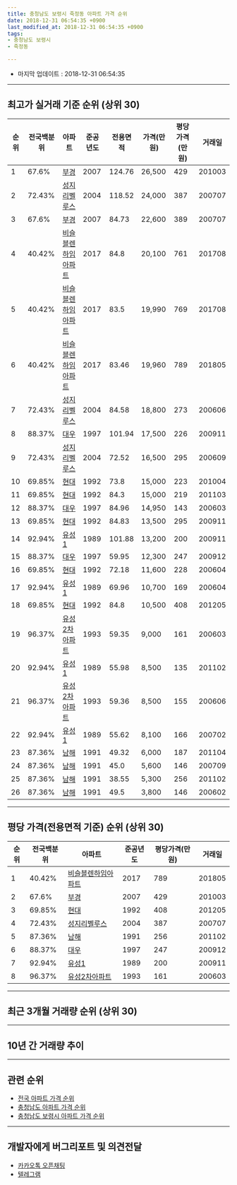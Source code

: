 ```yaml
---
title: 충청남도 보령시 죽정동 아파트 가격 순위
date: 2018-12-31 06:54:35 +0900
last_modified_at: 2018-12-31 06:54:35 +0900
tags:
- 충청남도 보령시
- 죽정동

---
```


* 마지막 업데이트 : 2018-12-31 06:54:35

---

## 최고가 실거래 기준 순위 (상위 30)


|순위|전국백분위|아파트|준공년도|전용면적|가격(만원)|평당가격(만원)|거래일|
|---|---|---|---|---|---|---|---|
|1|67.6%|[부경](https://search.naver.com/search.naver?query=%EC%B6%A9%EC%B2%AD%EB%82%A8%EB%8F%84+%EB%B3%B4%EB%A0%B9%EC%8B%9C+%EC%A3%BD%EC%A0%95%EB%8F%99+%EB%B6%80%EA%B2%BD)|2007|124.76|26,500|429|201003|
|2|72.43%|[성지리벨루스](https://search.naver.com/search.naver?query=%EC%B6%A9%EC%B2%AD%EB%82%A8%EB%8F%84+%EB%B3%B4%EB%A0%B9%EC%8B%9C+%EC%A3%BD%EC%A0%95%EB%8F%99+%EC%84%B1%EC%A7%80%EB%A6%AC%EB%B2%A8%EB%A3%A8%EC%8A%A4)|2004|118.52|24,000|387|200707|
|3|67.6%|[부경](https://search.naver.com/search.naver?query=%EC%B6%A9%EC%B2%AD%EB%82%A8%EB%8F%84+%EB%B3%B4%EB%A0%B9%EC%8B%9C+%EC%A3%BD%EC%A0%95%EB%8F%99+%EB%B6%80%EA%B2%BD)|2007|84.73|22,600|389|200707|
|4|40.42%|[비슬블렌하임아파트](https://search.naver.com/search.naver?query=%EC%B6%A9%EC%B2%AD%EB%82%A8%EB%8F%84+%EB%B3%B4%EB%A0%B9%EC%8B%9C+%EC%A3%BD%EC%A0%95%EB%8F%99+%EB%B9%84%EC%8A%AC%EB%B8%94%EB%A0%8C%ED%95%98%EC%9E%84%EC%95%84%ED%8C%8C%ED%8A%B8)|2017|84.8|20,100|761|201708|
|5|40.42%|[비슬블렌하임아파트](https://search.naver.com/search.naver?query=%EC%B6%A9%EC%B2%AD%EB%82%A8%EB%8F%84+%EB%B3%B4%EB%A0%B9%EC%8B%9C+%EC%A3%BD%EC%A0%95%EB%8F%99+%EB%B9%84%EC%8A%AC%EB%B8%94%EB%A0%8C%ED%95%98%EC%9E%84%EC%95%84%ED%8C%8C%ED%8A%B8)|2017|83.5|19,990|769|201708|
|6|40.42%|[비슬블렌하임아파트](https://search.naver.com/search.naver?query=%EC%B6%A9%EC%B2%AD%EB%82%A8%EB%8F%84+%EB%B3%B4%EB%A0%B9%EC%8B%9C+%EC%A3%BD%EC%A0%95%EB%8F%99+%EB%B9%84%EC%8A%AC%EB%B8%94%EB%A0%8C%ED%95%98%EC%9E%84%EC%95%84%ED%8C%8C%ED%8A%B8)|2017|83.46|19,960|789|201805|
|7|72.43%|[성지리벨루스](https://search.naver.com/search.naver?query=%EC%B6%A9%EC%B2%AD%EB%82%A8%EB%8F%84+%EB%B3%B4%EB%A0%B9%EC%8B%9C+%EC%A3%BD%EC%A0%95%EB%8F%99+%EC%84%B1%EC%A7%80%EB%A6%AC%EB%B2%A8%EB%A3%A8%EC%8A%A4)|2004|84.58|18,800|273|200606|
|8|88.37%|[대우](https://search.naver.com/search.naver?query=%EC%B6%A9%EC%B2%AD%EB%82%A8%EB%8F%84+%EB%B3%B4%EB%A0%B9%EC%8B%9C+%EC%A3%BD%EC%A0%95%EB%8F%99+%EB%8C%80%EC%9A%B0)|1997|101.94|17,500|226|200911|
|9|72.43%|[성지리벨루스](https://search.naver.com/search.naver?query=%EC%B6%A9%EC%B2%AD%EB%82%A8%EB%8F%84+%EB%B3%B4%EB%A0%B9%EC%8B%9C+%EC%A3%BD%EC%A0%95%EB%8F%99+%EC%84%B1%EC%A7%80%EB%A6%AC%EB%B2%A8%EB%A3%A8%EC%8A%A4)|2004|72.52|16,500|295|200609|
|10|69.85%|[현대](https://search.naver.com/search.naver?query=%EC%B6%A9%EC%B2%AD%EB%82%A8%EB%8F%84+%EB%B3%B4%EB%A0%B9%EC%8B%9C+%EC%A3%BD%EC%A0%95%EB%8F%99+%ED%98%84%EB%8C%80)|1992|73.8|15,000|223|201004|
|11|69.85%|[현대](https://search.naver.com/search.naver?query=%EC%B6%A9%EC%B2%AD%EB%82%A8%EB%8F%84+%EB%B3%B4%EB%A0%B9%EC%8B%9C+%EC%A3%BD%EC%A0%95%EB%8F%99+%ED%98%84%EB%8C%80)|1992|84.3|15,000|219|201103|
|12|88.37%|[대우](https://search.naver.com/search.naver?query=%EC%B6%A9%EC%B2%AD%EB%82%A8%EB%8F%84+%EB%B3%B4%EB%A0%B9%EC%8B%9C+%EC%A3%BD%EC%A0%95%EB%8F%99+%EB%8C%80%EC%9A%B0)|1997|84.96|14,950|143|200603|
|13|69.85%|[현대](https://search.naver.com/search.naver?query=%EC%B6%A9%EC%B2%AD%EB%82%A8%EB%8F%84+%EB%B3%B4%EB%A0%B9%EC%8B%9C+%EC%A3%BD%EC%A0%95%EB%8F%99+%ED%98%84%EB%8C%80)|1992|84.83|13,500|295|200911|
|14|92.94%|[유성1](https://search.naver.com/search.naver?query=%EC%B6%A9%EC%B2%AD%EB%82%A8%EB%8F%84+%EB%B3%B4%EB%A0%B9%EC%8B%9C+%EC%A3%BD%EC%A0%95%EB%8F%99+%EC%9C%A0%EC%84%B11)|1989|101.88|13,200|200|200911|
|15|88.37%|[대우](https://search.naver.com/search.naver?query=%EC%B6%A9%EC%B2%AD%EB%82%A8%EB%8F%84+%EB%B3%B4%EB%A0%B9%EC%8B%9C+%EC%A3%BD%EC%A0%95%EB%8F%99+%EB%8C%80%EC%9A%B0)|1997|59.95|12,300|247|200912|
|16|69.85%|[현대](https://search.naver.com/search.naver?query=%EC%B6%A9%EC%B2%AD%EB%82%A8%EB%8F%84+%EB%B3%B4%EB%A0%B9%EC%8B%9C+%EC%A3%BD%EC%A0%95%EB%8F%99+%ED%98%84%EB%8C%80)|1992|72.18|11,600|228|200604|
|17|92.94%|[유성1](https://search.naver.com/search.naver?query=%EC%B6%A9%EC%B2%AD%EB%82%A8%EB%8F%84+%EB%B3%B4%EB%A0%B9%EC%8B%9C+%EC%A3%BD%EC%A0%95%EB%8F%99+%EC%9C%A0%EC%84%B11)|1989|69.96|10,700|169|200604|
|18|69.85%|[현대](https://search.naver.com/search.naver?query=%EC%B6%A9%EC%B2%AD%EB%82%A8%EB%8F%84+%EB%B3%B4%EB%A0%B9%EC%8B%9C+%EC%A3%BD%EC%A0%95%EB%8F%99+%ED%98%84%EB%8C%80)|1992|84.8|10,500|408|201205|
|19|96.37%|[유성2차아파트](https://search.naver.com/search.naver?query=%EC%B6%A9%EC%B2%AD%EB%82%A8%EB%8F%84+%EB%B3%B4%EB%A0%B9%EC%8B%9C+%EC%A3%BD%EC%A0%95%EB%8F%99+%EC%9C%A0%EC%84%B12%EC%B0%A8%EC%95%84%ED%8C%8C%ED%8A%B8)|1993|59.35|9,000|161|200603|
|20|92.94%|[유성1](https://search.naver.com/search.naver?query=%EC%B6%A9%EC%B2%AD%EB%82%A8%EB%8F%84+%EB%B3%B4%EB%A0%B9%EC%8B%9C+%EC%A3%BD%EC%A0%95%EB%8F%99+%EC%9C%A0%EC%84%B11)|1989|55.98|8,500|135|201102|
|21|96.37%|[유성2차아파트](https://search.naver.com/search.naver?query=%EC%B6%A9%EC%B2%AD%EB%82%A8%EB%8F%84+%EB%B3%B4%EB%A0%B9%EC%8B%9C+%EC%A3%BD%EC%A0%95%EB%8F%99+%EC%9C%A0%EC%84%B12%EC%B0%A8%EC%95%84%ED%8C%8C%ED%8A%B8)|1993|59.36|8,500|155|200606|
|22|92.94%|[유성1](https://search.naver.com/search.naver?query=%EC%B6%A9%EC%B2%AD%EB%82%A8%EB%8F%84+%EB%B3%B4%EB%A0%B9%EC%8B%9C+%EC%A3%BD%EC%A0%95%EB%8F%99+%EC%9C%A0%EC%84%B11)|1989|55.62|8,100|166|200702|
|23|87.36%|[남해](https://search.naver.com/search.naver?query=%EC%B6%A9%EC%B2%AD%EB%82%A8%EB%8F%84+%EB%B3%B4%EB%A0%B9%EC%8B%9C+%EC%A3%BD%EC%A0%95%EB%8F%99+%EB%82%A8%ED%95%B4)|1991|49.32|6,000|187|201104|
|24|87.36%|[남해](https://search.naver.com/search.naver?query=%EC%B6%A9%EC%B2%AD%EB%82%A8%EB%8F%84+%EB%B3%B4%EB%A0%B9%EC%8B%9C+%EC%A3%BD%EC%A0%95%EB%8F%99+%EB%82%A8%ED%95%B4)|1991|45.0|5,600|146|200709|
|25|87.36%|[남해](https://search.naver.com/search.naver?query=%EC%B6%A9%EC%B2%AD%EB%82%A8%EB%8F%84+%EB%B3%B4%EB%A0%B9%EC%8B%9C+%EC%A3%BD%EC%A0%95%EB%8F%99+%EB%82%A8%ED%95%B4)|1991|38.55|5,300|256|201102|
|26|87.36%|[남해](https://search.naver.com/search.naver?query=%EC%B6%A9%EC%B2%AD%EB%82%A8%EB%8F%84+%EB%B3%B4%EB%A0%B9%EC%8B%9C+%EC%A3%BD%EC%A0%95%EB%8F%99+%EB%82%A8%ED%95%B4)|1991|49.5|3,800|146|200602|


---

## 평당 가격(전용면적 기준) 순위 (상위 30)


|순위|전국백분위|아파트|준공년도|평당가격(만원)|거래일|
|---|---|---|---|---|---|
|1|40.42%|[비슬블렌하임아파트](https://search.naver.com/search.naver?query=%EC%B6%A9%EC%B2%AD%EB%82%A8%EB%8F%84+%EB%B3%B4%EB%A0%B9%EC%8B%9C+%EC%A3%BD%EC%A0%95%EB%8F%99+%EB%B9%84%EC%8A%AC%EB%B8%94%EB%A0%8C%ED%95%98%EC%9E%84%EC%95%84%ED%8C%8C%ED%8A%B8)|2017|789|201805|
|2|67.6%|[부경](https://search.naver.com/search.naver?query=%EC%B6%A9%EC%B2%AD%EB%82%A8%EB%8F%84+%EB%B3%B4%EB%A0%B9%EC%8B%9C+%EC%A3%BD%EC%A0%95%EB%8F%99+%EB%B6%80%EA%B2%BD)|2007|429|201003|
|3|69.85%|[현대](https://search.naver.com/search.naver?query=%EC%B6%A9%EC%B2%AD%EB%82%A8%EB%8F%84+%EB%B3%B4%EB%A0%B9%EC%8B%9C+%EC%A3%BD%EC%A0%95%EB%8F%99+%ED%98%84%EB%8C%80)|1992|408|201205|
|4|72.43%|[성지리벨루스](https://search.naver.com/search.naver?query=%EC%B6%A9%EC%B2%AD%EB%82%A8%EB%8F%84+%EB%B3%B4%EB%A0%B9%EC%8B%9C+%EC%A3%BD%EC%A0%95%EB%8F%99+%EC%84%B1%EC%A7%80%EB%A6%AC%EB%B2%A8%EB%A3%A8%EC%8A%A4)|2004|387|200707|
|5|87.36%|[남해](https://search.naver.com/search.naver?query=%EC%B6%A9%EC%B2%AD%EB%82%A8%EB%8F%84+%EB%B3%B4%EB%A0%B9%EC%8B%9C+%EC%A3%BD%EC%A0%95%EB%8F%99+%EB%82%A8%ED%95%B4)|1991|256|201102|
|6|88.37%|[대우](https://search.naver.com/search.naver?query=%EC%B6%A9%EC%B2%AD%EB%82%A8%EB%8F%84+%EB%B3%B4%EB%A0%B9%EC%8B%9C+%EC%A3%BD%EC%A0%95%EB%8F%99+%EB%8C%80%EC%9A%B0)|1997|247|200912|
|7|92.94%|[유성1](https://search.naver.com/search.naver?query=%EC%B6%A9%EC%B2%AD%EB%82%A8%EB%8F%84+%EB%B3%B4%EB%A0%B9%EC%8B%9C+%EC%A3%BD%EC%A0%95%EB%8F%99+%EC%9C%A0%EC%84%B11)|1989|200|200911|
|8|96.37%|[유성2차아파트](https://search.naver.com/search.naver?query=%EC%B6%A9%EC%B2%AD%EB%82%A8%EB%8F%84+%EB%B3%B4%EB%A0%B9%EC%8B%9C+%EC%A3%BD%EC%A0%95%EB%8F%99+%EC%9C%A0%EC%84%B12%EC%B0%A8%EC%95%84%ED%8C%8C%ED%8A%B8)|1993|161|200603|


---

## 최근 3개월 거래량 순위 (상위 30)


<div style="width:100%;">
    <canvas id="deal_count_ranking" height="250"></canvas>
</div>


<script>
new Chart(document.getElementById("deal_count_ranking"), {
    type: 'horizontalBar',
    data: {
        labels: ['현대', '대우', '성지리벨루스', '부경', '유성1', '남해'],
        datasets: [{
            label: '실거래 수',
            data: [3, 2, 2, 2, 1, 1],
            borderColor: "rgba(255, 0, 128, 1)",
            backgroundColor: "rgba(255, 0, 128, 0.5)",
            fill: false,
        }]
    },
    options: {
        responsive: true,
        title: {
            display: true,
            text: '최근 3개월 거래량 순위'
        },
        tooltips: {
            mode: 'index',
            intersect: false,
            callbacks: {
                title: function(tooltipItems, data) {
                    return "실거래 수:";
                },
                label: function(tooltipItem, data) {
                    return data.labels[tooltipItem.index] + ": " + tooltipItem.xLabel;
                }
            }
        },
        hover: {
            mode: 'nearest',
            intersect: true
        },
        scales: {
            xAxes: [{
                display: true,
                scaleLabel: {
                    display: true,
                    labelString: '실거래 수'
                },
                ticks: {
                    suggestedMin: 0,
                }
            }],
            yAxes: [{
                display: true,
                ticks: {
                    autoSkip: false,
                    callback: function(value, index, values) {
                        if (value.length > 15)
                            return value.substr(0, 13) + "...";
                        else
                            return value;
                    }
                },
                scaleLabel: {
                    display: false,
                }
            }]
        }
    }
});

</script>


---

## 10년 간 거래량 추이


<div style="width:100%;">
    <canvas id="deal_progress" height="250"></canvas>
</div>

<script>
new Chart(document.getElementById("deal_progress"), {
    type: 'line',
    data: {
        labels: ['200812','200901','200902','200903','200904','200905','200906','200907','200908','200909','200910','200911','200912','201001','201002','201003','201004','201005','201006','201007','201008','201009','201010','201011','201012','201101','201102','201103','201104','201105','201106','201107','201108','201109','201110','201111','201112','201201','201202','201203','201204','201205','201206','201207','201208','201209','201210','201211','201212','201301','201302','201303','201304','201305','201306','201307','201308','201309','201310','201311','201312','201401','201402','201403','201404','201405','201406','201407','201408','201409','201410','201411','201412','201501','201502','201503','201504','201505','201506','201507','201508','201509','201510','201511','201512','201601','201602','201603','201604','201605','201606','201607','201608','201609','201610','201611','201612','201701','201702','201703','201704','201705','201706','201707','201708','201709','201710','201711','201712','201801','201802','201803','201804','201805','201806','201807','201808','201809','201810','201811','201812'],
        datasets: [{
            label: '실거래 수',
            pointRadius: 1,
            data: [7, 14, 21, 20, 30, 18, 15, 15, 13, 19, 11, 15, 16, 15, 12, 13, 13, 9, 10, 10, 12, 6, 8, 14, 16, 11, 26, 24, 13, 12, 10, 8, 12, 7, 11, 12, 13, 6, 13, 11, 8, 10, 12, 7, 8, 7, 7, 11, 9, 8, 7, 7, 10, 9, 6, 10, 8, 10, 31, 13, 11, 12, 12, 15, 17, 7, 16, 10, 12, 5, 8, 9, 9, 10, 8, 18, 11, 13, 12, 10, 10, 14, 11, 8, 8, 13, 7, 10, 10, 5, 17, 9, 13, 7, 4, 8, 2, 4, 6, 4, 6, 3, 8, 10, 20, 9, 11, 9, 2, 5, 4, 9, 3, 8, 7, 4, 5, 4, 5, 5, 1],
            borderColor: "rgba(255, 201, 14, 1)",
            backgroundColor: "rgba(255, 201, 14, 0.5)",
            fill: true,
        }]
    },
    options: {
        responsive: true,
        title: {
            display: true,
            text: '10년간 거래량 추이'
        },
        tooltips: {
            mode: 'index',
            intersect: false,
        },
        hover: {
            mode: 'nearest',
            intersect: true
        },
        scales: {
            xAxes: [{
                display: true,
                scaleLabel: {
                    display: true,
                    labelString: '년/월'
                }
            }],
            yAxes: [{
                display: true,
                ticks: {
                    suggestedMin: 0,
                },
                scaleLabel: {
                    display: true,
                    labelString: '실거래 수'
                }
            }]
        }
    }
});

</script>


---

## 관련 순위

- [전국 아파트 가격 순위](https://inasie.github.io/apt-ranking/전국)
- [충청남도 아파트 가격 순위](https://inasie.github.io/apt-ranking/충청남도)
- [충청남도 보령시 아파트 가격 순위](https://inasie.github.io/apt-ranking/충청남도-보령시)


---

## 개발자에게 버그리포트 및 의견전달

- [카카오톡 오픈채팅](https://open.kakao.com/o/gLJUAP4)
- [텔레그램](https://t.me/inasie)

